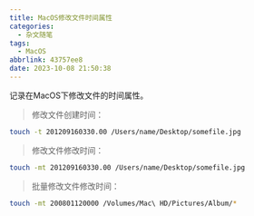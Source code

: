 ```yaml
---
title: MacOS修改文件时间属性
categories:
  - 杂文随笔
tags:
  - MacOS
abbrlink: 43757ee8
date: 2023-10-08 21:50:38
---
```

<meta name="referrer" content="no-referrer" />

记录在MacOS下修改文件的时间属性。

<!--more-->

> 修改文件创建时间：

```bash
touch -t 201209160330.00 /Users/name/Desktop/somefile.jpg
```

> 修改文件修改时间：

```bash
touch -mt 201209160330.00 /Users/name/Desktop/somefile.jpg
```

> 批量修改文件修改时间：

```bash
touch -mt 200801120000 /Volumes/Mac\ HD/Pictures/Album/*
```
